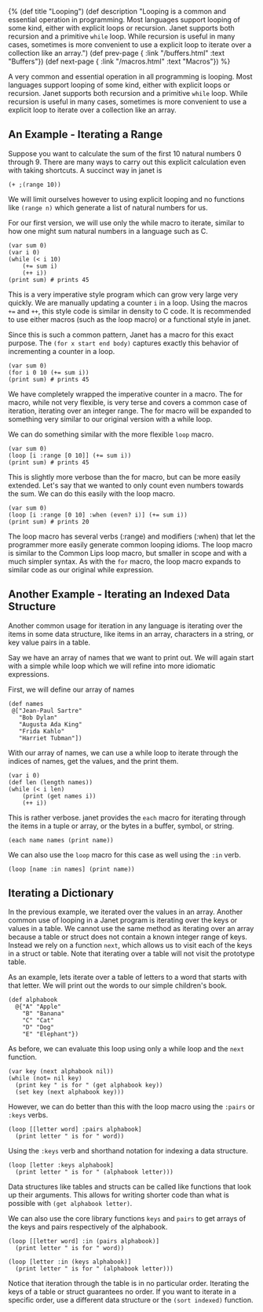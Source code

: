 {%
(def title "Looping")
(def description "Looping is a common and essential operation in programming. Most
languages support looping of some kind, either with explicit loops or recursion.
Janet supports both recursion and a primitive `while` loop. While recursion is
useful in many cases, sometimes is more convenient to use a explicit loop to
iterate over a collection like an array.")
(def prev-page {
 :link "/buffers.html"
 :text "Buffers"})
(def next-page {
 :link "/macros.html"
 :text "Macros"})
%}

A very common and essential operation in all programming is looping. Most
languages support looping of some kind, either with explicit loops or recursion.
Janet supports both recursion and a primitive `while` loop. While recursion is
useful in many cases, sometimes is more convenient to use a explicit loop to
iterate over a collection like an array.

## An Example - Iterating a Range

Suppose you want to calculate the sum of the first 10 natural numbers
0 through 9. There are many ways to carry out this explicit calculation
even with taking shortcuts. A succinct way in janet is

```janet
(+ ;(range 10))
```

We will limit ourselves however to using explicit looping and no functions
like `(range n)` which generate a list of natural numbers for us.

For our first version, we will use only the while macro to iterate, similar
to how one might sum natural numbers in a language such as C.

```janet
(var sum 0)
(var i 0)
(while (< i 10)
    (+= sum i)
    (++ i))
(print sum) # prints 45
```

This is a very imperative style program which can grow very large very quickly.
We are manually updating a counter `i` in a loop. Using the macros `+=` and `++`, this
style code is similar in density to C code.
It is recommended to use either macros (such as the loop macro) or a functional
style in janet.

Since this is such a common pattern, Janet has a macro for this exact purpose. The
`(for x start end body)` captures exactly this behavior of incrementing a counter
in a loop.

```janet
(var sum 0)
(for i 0 10 (+= sum i))
(print sum) # prints 45
```

We have completely wrapped the imperative counter in a macro. The for macro, while not
very flexible, is very terse and covers a common case of iteration, iterating over an integer range. The for macro will be expanded to something very similar to our original
version with a while loop.

We can do something similar with the more flexible `loop` macro.

```janet
(var sum 0)
(loop [i :range [0 10]] (+= sum i))
(print sum) # prints 45
```

This is slightly more verbose than the for macro, but can be more easily extended.
Let's say that we wanted to only count even numbers towards the sum. We can do this
easily with the loop macro.

```janet
(var sum 0)
(loop [i :range [0 10] :when (even? i)] (+= sum i))
(print sum) # prints 20
```

The loop macro has several verbs (:range) and modifiers (:when) that let
the programmer more easily generate common looping idioms. The loop macro
is similar to the Common Lips loop macro, but smaller in scope and with a much
simpler syntax. As with the `for` macro, the loop macro expands to similar
code as our original while expression.

## Another Example - Iterating an Indexed Data Structure

Another common usage for iteration in any language is iterating over the items in
some data structure, like items in an array, characters in a string, or key value
pairs in a table.

Say we have an array of names that we want to print out. We will
again start with a simple while loop which we will refine into
more idiomatic expressions.

First, we will define our array of names

```janet
(def names
 @["Jean-Paul Sartre"
   "Bob Dylan"
   "Augusta Ada King"
   "Frida Kahlo"
   "Harriet Tubman"])
```

With our array of names, we can use a while loop to iterate through the indices of names, get the
values, and the print them.

```janet
(var i 0)
(def len (length names))
(while (< i len)
    (print (get names i))
    (++ i))
```

This is rather verbose. janet provides the `each` macro for iterating through the items in a tuple or
array, or the bytes in a buffer, symbol, or string.

```janet
(each name names (print name))
```

We can also use the `loop` macro for this case as well using the `:in` verb.

```janet
(loop [name :in names] (print name))
```

## Iterating a Dictionary

In the previous example, we iterated over the values in an array. Another common
use of looping in a Janet program is iterating over the keys or values in a table.
We cannot use the same method as iterating over an array because a table or struct does
not contain a known integer range of keys. Instead we rely on a function `next`, which allows
us to visit each of the keys in a struct or table. Note that iterating over a table will not
visit the prototype table.

As an example, lets iterate over a table of letters to a word that starts with that letter. We
will print out the words to our simple children's book.

```janet
(def alphabook
  @{"A" "Apple"
    "B" "Banana"
    "C" "Cat"
    "D" "Dog"
    "E" "Elephant"})
```

As before, we can evaluate this loop using only a while loop and the `next` function.

```janet
(var key (next alphabook nil))
(while (not= nil key)
  (print key " is for " (get alphabook key))
  (set key (next alphabook key)))
```

However, we can do better than this with the loop macro using the `:pairs` or `:keys` verbs.

```janet
(loop [[letter word] :pairs alphabook]
  (print letter " is for " word))
```

Using the `:keys` verb and shorthand notation for indexing
a data structure.

```janet
(loop [letter :keys alphabook]
  (print letter " is for " (alphabook letter)))
```

Data structures like tables and structs can be called like functions that look up their
arguments. This allows for writing shorter code than what
is possible with `(get alphabook letter)`.

We can also use the core library functions `keys` and `pairs` to get arrays of the keys and
pairs respectively of the alphabook.

```janet
(loop [[letter word] :in (pairs alphabook)]
  (print letter " is for " word))

(loop [letter :in (keys alphabook)]
  (print letter " is for " (alphabook letter)))
```

Notice that iteration through the table is in no particular order. Iterating
the keys of a table or struct guarantees no order. If you want to
iterate in a specific order, use a different data structure or
the `(sort indexed)` function.
